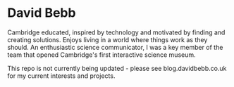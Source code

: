 David Bebb
===========================
Cambridge educated, inspired by technology and motivated by finding and creating solutions. Enjoys living in a world where things work as they should. An enthusiastic science communicator, I was a key member of the team that opened Cambridge's first interactive science museum.

This repo is not currently being updated - please see blog.davidbebb.co.uk for my current interests and projects. 
